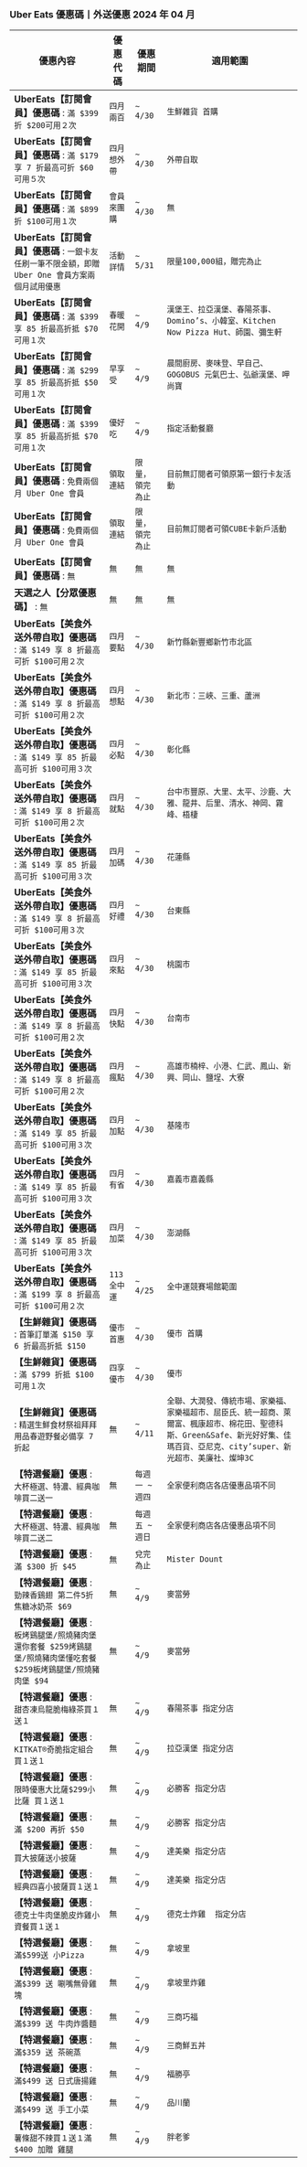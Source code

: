 
### Uber Eats 優惠碼丨外送優惠 2024 年 04 月
| 優惠內容 | 優惠代碼 | 優惠期間 | 適用範圍 |
| --- | --- | --- | --- |
|**UberEats【訂閱會員】優惠碼** : ```滿 $399 折 $200可用２次```|```四月兩百```|```~ 4/30```|```生鮮雜貨 首購```|
|**UberEats【訂閱會員】優惠碼** : ```滿 $179 享 7 折最高可折 $60可用５次```|```四月想外帶```|```~ 4/30```|```外帶自取```|
|**UberEats【訂閱會員】優惠碼** : ```滿 $899 折 $100可用１次```|```會員來團購```|```~ 4/30```|```無```|
|**UberEats【訂閱會員】優惠碼** : ```一銀卡友任刷一筆不限金額，即贈 Uber One 會員方案兩個月試用優惠```|```活動詳情```|```~ 5/31```|```限量100,000組，贈完為止```|
|**UberEats【訂閱會員】優惠碼** : ```滿 $399 享 85 折最高折抵 $70可用１次```|```春暖花開```|```~ 4/9```|```漢堡王、拉亞漢堡、春陽茶事、Domino’s、小韓室、Kitchen Now Pizza Hut、師園、彌生軒```|
|**UberEats【訂閱會員】優惠碼** : ```滿 $299 享 85 折最高折抵 $50可用１次```|```早享受```|```~ 4/9```|```晨間廚房、麥味登、早自己、GOGOBUS 元氣巴士、弘爺漢堡、呷尚寶```|
|**UberEats【訂閱會員】優惠碼** : ```滿 $399 享 85 折最高折抵 $70可用１次```|```優好吃```|```~ 4/9```|```指定活動餐廳```|
|**UberEats【訂閱會員】優惠碼** : ```免費兩個月 Uber One 會員```|```領取連結```|```限量，領完為止```|```目前無訂閱者可領原第一銀行卡友活動```|
|**UberEats【訂閱會員】優惠碼** : ```免費兩個月 Uber One 會員```|```領取連結```|```限量，領完為止```|```目前無訂閱者可領CUBE卡新戶活動```|
|**UberEats【訂閱會員】優惠碼** : ```無```|```無```|```無```|```無```|
|**天選之人【分眾優惠碼】** : ```無```|```無```|```無```|```無```|
|**UberEats【美食外送外帶自取】優惠碼** : ```滿 $149 享 8 折最高可折 $100可用２次```|```四月要點```|```~ 4/30```|```新竹縣新豐鄉新竹市北區```|
|**UberEats【美食外送外帶自取】優惠碼** : ```滿 $149 享 8 折最高可折 $100可用２次```|```四月想點```|```~ 4/30```|```新北市：三峽、三重、蘆洲```|
|**UberEats【美食外送外帶自取】優惠碼** : ```滿 $149 享 85 折最高可折 $100可用３次```|```四月必點```|```~ 4/30```|```彰化縣```|
|**UberEats【美食外送外帶自取】優惠碼** : ```滿 $149 享 8 折最高可折 $100可用２次```|```四月就點```|```~ 4/30```|```台中市豐原、大里、太平、沙鹿、大雅、龍井、后里、清水、神岡、霧峰、梧棲```|
|**UberEats【美食外送外帶自取】優惠碼** : ```滿 $149 享 85 折最高可折 $100可用３次```|```四月加碼```|```~ 4/30```|```花蓮縣```|
|**UberEats【美食外送外帶自取】優惠碼** : ```滿 $149 享 8 折最高可折 $100可用３次```|```四月好禮```|```~ 4/30```|```台東縣```|
|**UberEats【美食外送外帶自取】優惠碼** : ```滿 $149 享 85 折最高可折 $100可用３次```|```四月來點```|```~ 4/30```|```桃園市```|
|**UberEats【美食外送外帶自取】優惠碼** : ```滿 $149 享 8 折最高可折 $100可用２次```|```四月快點```|```~ 4/30```|```台南市```|
|**UberEats【美食外送外帶自取】優惠碼** : ```滿 $149 享 8 折最高可折 $100可用２次```|```四月瘋點```|```~ 4/30```|```高雄市楠梓、小港、仁武、鳳山、新興、岡山、鹽埕、大寮```|
|**UberEats【美食外送外帶自取】優惠碼** : ```滿 $149 享 85 折最高可折 $100可用３次```|```四月加點```|```~ 4/30```|```基隆市```|
|**UberEats【美食外送外帶自取】優惠碼** : ```滿 $149 享 85 折最高可折 $100可用３次```|```四月有省```|```~ 4/30```|```嘉義市嘉義縣```|
|**UberEats【美食外送外帶自取】優惠碼** : ```滿 $149 享 85 折最高可折 $100可用３次```|```四月加菜```|```~ 4/30```|```澎湖縣```|
|**UberEats【美食外送外帶自取】優惠碼** : ```滿 $199 享 8 折最高可折 $100可用２次```|```113全中運```|```~ 4/25```|```全中運競賽場館範圍```|
|**【生鮮雜貨】優惠碼** : ```首筆訂單滿 $150 享 6 折最高折抵 $150```|```優市首惠```|```~ 4/30```|```優市 首購```|
|**【生鮮雜貨】優惠碼** : ```滿 $799 折抵 $100可用１次```|```四享優市```|```~ 4/30```|```優市```|
|**【生鮮雜貨】優惠碼** : ```精選生鮮食材祭祖拜拜用品春遊野餐必備享 7 折起```|```無```|```~ 4/11```|```全聯、大潤發、傳統市場、家樂福、家樂福超市、屈臣氏、統一超商、萊爾富、楓康超市、棉花田、聖德科斯、Green&Safe、新光好好集、佳瑪百貨、亞尼克、city’super、新光超市、美廉社、燦坤3C```|
|**【特選餐廳】優惠** : ```大杯極選、特濃、經典咖啡買二送一```|```無```|```每週一 ~ 週四```|```全家便利商店各店優惠品項不同```|
|**【特選餐廳】優惠** : ```大杯極選、特濃、經典咖啡買二送二```|```無```|```每週五 ~ 週日```|```全家便利商店各店優惠品項不同```|
|**【特選餐廳】優惠** : ```滿 $300 折 $45```|```無```|```兌完為止```|```Mister Dount```|
|**【特選餐廳】優惠** : ```勁辣香鷄翅 第二件5折 焦糖冰奶茶 $69```|```無```|```~ 4/9```|```麥當勞```|
|**【特選餐廳】優惠** : ```板烤鷄腿堡/照燒豬肉堡還你套餐 $259烤鷄腿堡/照燒豬肉堡懂吃套餐 $259板烤鷄腿堡/照燒豬肉堡 $94```|```無```|```~ 4/9```|```麥當勞```|
|**【特選餐廳】優惠** : ```甜杏凍烏龍脆梅綠茶買１送１```|```無```|```~ 4/9```|```春陽茶事 指定分店```|
|**【特選餐廳】優惠** : ```KITKAT®奇脆指定組合 買１送１```|```無```|```~ 4/9```|```拉亞漢堡 指定分店```|
|**【特選餐廳】優惠** : ```限時優惠大比薩$299小比薩 買１送１```|```無```|```~ 4/9```|```必勝客 指定分店```|
|**【特選餐廳】優惠** : ```滿 $200 再折 $50```|```無```|```~ 4/9```|```必勝客 指定分店```|
|**【特選餐廳】優惠** : ```買大披薩送小披薩```|```無```|```~ 4/9```|```達美樂 指定分店```|
|**【特選餐廳】優惠** : ```經典四喜小披薩買１送１```|```無```|```~ 4/9```|```達美樂 指定分店```|
|**【特選餐廳】優惠** : ```德克士牛肉堡脆皮炸雞小資餐買１送１```|```無```|```~ 4/9```|```德克士炸雞  指定分店```|
|**【特選餐廳】優惠** : ```滿$599送 小Pizza```|```無```|```~ 4/9```|```拿坡里```|
|**【特選餐廳】優惠** : ```滿$399 送 唰嘴無骨雞塊```|```無```|```~ 4/9```|```拿坡里炸雞```|
|**【特選餐廳】優惠** : ```滿$399 送 牛肉炸醬麵```|```無```|```~ 4/9```|```三商巧福```|
|**【特選餐廳】優惠** : ```滿$359 送 茶碗蒸```|```無```|```~ 4/9```|```三商鮮五丼```|
|**【特選餐廳】優惠** : ```滿$499 送 日式唐揚雞```|```無```|```~ 4/9```|```福勝亭```|
|**【特選餐廳】優惠** : ```滿$499 送 手工小菜```|```無```|```~ 4/9```|```品川蘭```|
|**【特選餐廳】優惠** : ```薯條甜不辣買１送１滿$400 加贈 雞腿```|```無```|```~ 4/9```|```胖老爹```|
